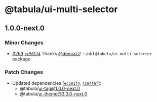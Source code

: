 # @tabula/ui-multi-selector

## 1.0.0-next.0

### Minor Changes

- [#263](https://github.com/ReTable/ui-kit/pull/263) [`ec501f4`](https://github.com/ReTable/ui-kit/commit/ec501f47396f97a989932d298a4f0c4d5152cab1) Thanks [@demiazz](https://github.com/demiazz)! - add `@tabula/ui-multi-selector` package

### Patch Changes

- Updated dependencies [[`ec501f4`](https://github.com/ReTable/ui-kit/commit/ec501f47396f97a989932d298a4f0c4d5152cab1), [`4184f6f`](https://github.com/ReTable/ui-kit/commit/4184f6feba8a0ceb2c8832619e62cf237a283b4a)]:
  - @tabula/ui-tag@1.0.0-next.0
  - @tabula/ui-theme@3.3.0-next.0
